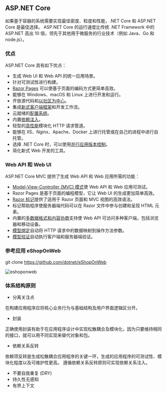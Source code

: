 ## ASP.NET Core
如果基于容器的系统需要实现最佳密度、粒度和性能，.NET Core 和 ASP.NET Core 是最佳选择。 ASP.NET Core 的运行速度比传统 .NET Framework 中的 ASP.NET 高出 10 倍，领先于其他用于微服务的行业技术（例如 Java、Go 和 node.js）。

### 优点
ASP.NET Core 具有如下优点：
* 生成 Web UI 和 Web API 的统一应用场景。
* 针对可测试性进行构建。
* [Razor Pages](https://docs.microsoft.com/zh-cn/aspnet/core/razor-pages/) 可以使基于页面的编码方式更简单高效。
* 能够在 Windows、macOS 和 Linux 上进行开发和运行。
* 开放源代码和[以社区为中心](https://live.asp.net/)。
* 集成[新式客户端框架](https://docs.microsoft.com/zh-cn/aspnet/core/client-side/)和开发工作流。
* 云就绪的[配置系统](https://docs.microsoft.com/zh-cn/aspnet/core/fundamentals/configuration)。
* 内置[依赖注入](https://docs.microsoft.com/zh-cn/aspnet/core/fundamentals/dependency-injection)。
* 轻型的[高性能](https://github.com/aspnet/benchmarks)模块化 HTTP 请求管道。
* 能够在 IIS、Nginx、Apache、Docker 上进行托管或在自己的进程中进行自托管。
* 选择 .NET Core 时，可以使用[并行应用版本控制](https://docs.microsoft.com/zh-cn/dotnet/standard/choosing-core-framework-server)。
* 简化新式 Web 开发的工具。

### Web API 和 Web UI
ASP.NET Core MVC 提供了生成 Web API 和 Web 应用所需的功能：
* [Model-View-Controller (MVC) 模式](https://docs.microsoft.com/zh-cn/aspnet/core/mvc/overview)使 Web API 和 Web 应用可测试。
* Razor Pages 是基于页面的编程模型，它让 Web UI 的生成更加简单高效。
* [Razor 标记](https://docs.microsoft.com/zh-cn/aspnet/core/mvc/views/razor)提供了适用于 Razor 页面和 MVC 视图的高效语法。
* 标记帮助程序使服务器端代码可以在 Razor 文件中参与创建和呈现 HTML 元素。
* 内置的[多数据格式和内容协商](https://docs.microsoft.com/zh-cn/aspnet/core/web-api/advanced/formatting)支持使 Web API 可访问多种客户端，包括浏览器和移动设备。
* [模型绑定](https://docs.microsoft.com/zh-cn/aspnet/core/mvc/models/model-binding)自动将 HTTP 请求中的数据映射到操作方法参数。
* [模型验证](https://docs.microsoft.com/zh-cn/aspnet/core/mvc/models/validation)自动执行客户端和服务器端验证。

### 参考应用 eShopOnWeb
 
git clone https://github.com/dotnet/eShopOnWeb

![eshoponweb](https://docs.microsoft.com/zh-cn/dotnet/standard/modern-web-apps-azure-architecture/media/image2-1.png)

### 体系结构原则
* 分离关注点

在构建应用程序应将核心业务行为与基础结构及用户界面逻辑区分开。
* 封装

正确使用封装有助于在应用程序设计中实现松散耦合及模块化，因为只要维持相同的接口，就可以用不同实现来替代对象和包。

* 依赖关系反转

依赖项反转是生成松散耦合应用程序的关键一环，生成的应用程序的可测试性、模块化程度以及可维护性更高。 遵循依赖关系反转原则可实现依赖关系注入。

* 不要自我重复 (DRY)
* 持久性无感知
* 有界上下文
